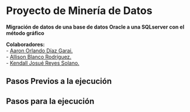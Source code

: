 # Proyecto de Minería de Datos
**Migración de datos de una base de datos Oracle a una SQLserver con el método gráfico**   

**Colaboradores:**  
    - [Aaron Orlando Díaz Garai.](https://github.com/AaronDiaz77)  
    - [Allison Blanco Rodríguez.](https://github.com/Allison12B)  
    - [Kendall Josué Reyes Solano.](https://github.com/Kendall-Reyes)

## Pasos Previos a la ejecución


## Pasos para la ejecución 